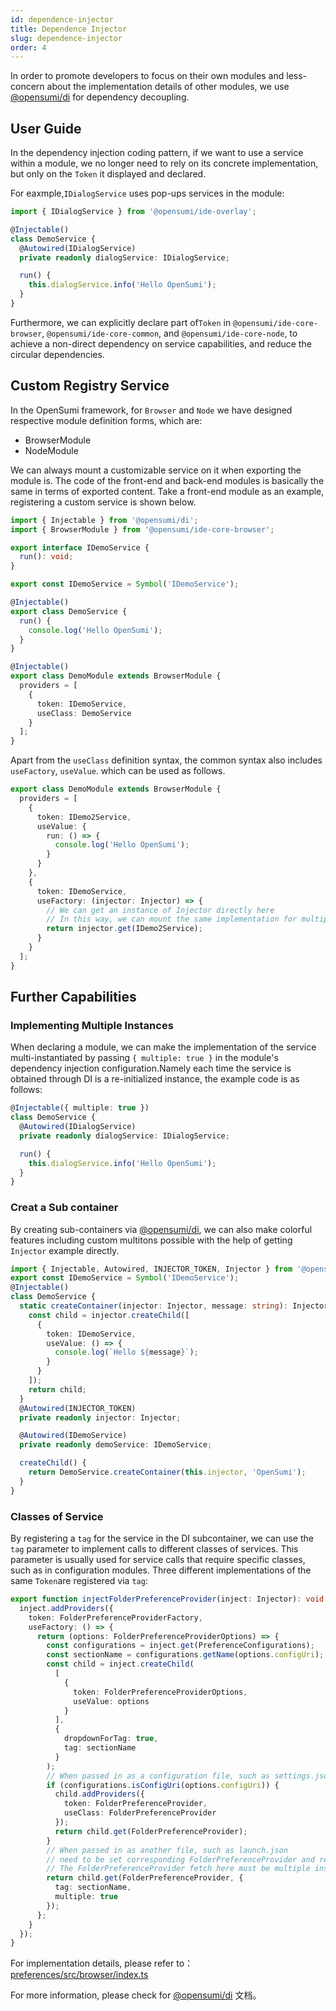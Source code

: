 ```yaml
---
id: dependence-injector
title: Dependence Injector
slug: dependence-injector
order: 4
---
```


In order to promote developers to focus on their own modules and less-concern about the implementation details of other modules, we use [@opensumi/di](https://web.npm.alibaba-inc.com/package/@opensumi/di) for dependency decoupling.  

## User Guide

In the dependency injection coding pattern, if we want to use a service within a module, we no longer need to rely on its concrete implementation, but only on the `Token` it displayed and declared.  

For eaxmple,`IDialogService` uses pop-ups services in the module:

```ts
import { IDialogService } from '@opensumi/ide-overlay';

@Injectable()
class DemoService {
  @Autowired(IDialogService)
  private readonly dialogService: IDialogService;

  run() {
    this.dialogService.info('Hello OpenSumi');
  }
}
```

Furthermore, we can explicitly declare part of`Token` in `@opensumi/ide-core-browser`, `@opensumi/ide-core-common`, and `@opensumi/ide-core-node`, to achieve a non-direct dependency on service capabilities, and reduce the circular dependencies.

## Custom Registry Service

In the OpenSumi framework, for `Browser` and `Node` we have designed respective module definition forms, which are:

- BrowserModule
- NodeModule

We can always mount a customizable service on it when exporting the module is. The code of the front-end and back-end modules is basically the same in terms of exported content. Take a front-end module as an example, registering a custom service is shown below.

```ts
import { Injectable } from '@opensumi/di';
import { BrowserModule } from '@opensumi/ide-core-browser';

export interface IDemoService {
  run(): void;
}

export const IDemoService = Symbol('IDemoService');

@Injectable()
export class DemoService {
  run() {
    console.log('Hello OpenSumi');
  }
}

@Injectable()
export class DemoModule extends BrowserModule {
  providers = [
    {
      token: IDemoService,
      useClass: DemoService
    }
  ];
}
```

Apart from the `useClass` definition syntax, the common syntax also includes `useFactory`, `useValue`. which can be used as follows.

```ts
export class DemoModule extends BrowserModule {
  providers = [
    {
      token: IDemo2Service,
      useValue: {
        run: () => {
          console.log('Hello OpenSumi');
        }
      }
    },
    {
      token: IDemoService,
      useFactory: (injector: Injector) => {
        // We can get an instance of Injector directly here
        // In this way, we can mount the same implementation for multiple tokens to achieve separation of service responsibilities  
        return injector.get(IDemo2Service);
      }
    }
  ];
}
```

## Further Capabilities

### Implementing Multiple Instances

When declaring a module, we can make the implementation of the service multi-instantiated by passing `{ multiple: true }` in the module's dependency injection configuration.Namely each time the service is obtained through DI is a re-initialized instance, the example code is as follows:

```ts
@Injectable({ multiple: true })
class DemoService {
  @Autowired(IDialogService)
  private readonly dialogService: IDialogService;

  run() {
    this.dialogService.info('Hello OpenSumi');
  }
}
```

### Creat a Sub container

By creating sub-containers via [@opensumi/di](https://web.npm.alibaba-inc.com/package/@opensumi/di), we can also make colorful features including custom multitons possible with the help of getting `Injector` example directly.

```ts
import { Injectable, Autowired, INJECTOR_TOKEN, Injector } from '@opensumi/di';
export const IDemoService = Symbol('IDemoService');
@Injectable()
class DemoService {
  static createContainer(injector: Injector, message: string): Injector {
    const child = injector.createChild([
      {
        token: IDemoService,
        useValue: () => {
          console.log(`Hello ${message}`);
        }
      }
    ]);
    return child;
  }
  @Autowired(INJECTOR_TOKEN)
  private readonly injector: Injector;

  @Autowired(IDemoService)
  private readonly demoService: IDemoService;

  createChild() {
    return DemoService.createContainer(this.injector, 'OpenSumi');
  }
}
```

### Classes of Service 

By registering a `tag` for the service in the DI subcontainer, we can use the `tag` parameter to implement calls to different classes of services. This parameter is usually used for service calls that require specific classes, such as in configuration modules. Three different implementations of the same `Token`are registered via  `tag`:  

```ts
export function injectFolderPreferenceProvider(inject: Injector): void {
  inject.addProviders({
    token: FolderPreferenceProviderFactory,
    useFactory: () => {
      return (options: FolderPreferenceProviderOptions) => {
        const configurations = inject.get(PreferenceConfigurations);
        const sectionName = configurations.getName(options.configUri);
        const child = inject.createChild(
          [
            {
              token: FolderPreferenceProviderOptions,
              useValue: options
            }
          ],
          {
            dropdownForTag: true,
            tag: sectionName
          }
        );
        // When passed in as a configuration file, such as settings.json, get the Setting
        if (configurations.isConfigUri(options.configUri)) {
          child.addProviders({
            token: FolderPreferenceProvider,
            useClass: FolderPreferenceProvider
          });
          return child.get(FolderPreferenceProvider);
        }
        // When passed in as another file, such as launch.json
        // need to be set corresponding FolderPreferenceProvider and related FolderPreferenceProviderOptions dependency 
        // The FolderPreferenceProvider fetch here must be multiple instances, because multiple profiles may exist in the workspace mode
        return child.get(FolderPreferenceProvider, {
          tag: sectionName,
          multiple: true
        });
      };
    }
  });
}
```

For implementation details, please refer to：[preferences/src/browser/index.ts](https://github.com/opensumi/core/blob/develop/packages/preferences/src/browser/index.ts)

For more information, please check for [@opensumi/di](https://web.npm.alibaba-inc.com/package/@opensumi/di) 文档。
